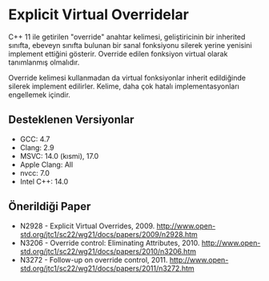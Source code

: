 # Explicit Virtual Overridelar

C++ 11 ile getirilen "override" anahtar kelimesi, geliştiricinin bir inherited sınıfta, ebeveyn sınıfta bulunan bir sanal fonksiyonu silerek yerine yenisini implement ettiğini gösterir. Override edilen fonksiyon virtual olarak tanımlanmış olmalıdır.

Override kelimesi kullanmadan da virtual fonksiyonlar inherit edildiğinde silerek implement edilirler. Kelime, daha çok hatalı implementasyonları engellemek içindir.

## Desteklenen Versiyonlar

- GCC: 4.7
- Clang: 2.9
- MSVC: 14.0 (kısmi), 17.0
- Apple Clang: All
- nvcc: 7.0
- Intel C++: 14.0

## Önerildiği Paper

- N2928 - Explicit Virtual Overrides, 2009. http://www.open-std.org/jtc1/sc22/wg21/docs/papers/2009/n2928.htm
- N3206 - Override control: Eliminating Attributes, 2010. http://www.open-std.org/jtc1/sc22/wg21/docs/papers/2010/n3206.htm
- N3272 - Follow-up on override control, 2011. http://www.open-std.org/jtc1/sc22/wg21/docs/papers/2011/n3272.htm